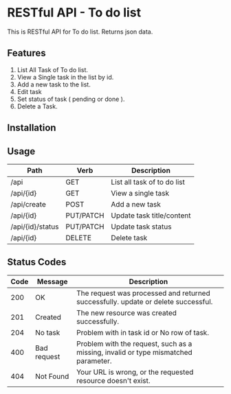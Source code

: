 # RESTful API - To do list

This is RESTful API for To do list.
Returns json data.

## Features
1. List All Task of To do list.
2. View a Single task in the list by id.
3. Add a new task to the list.
4. Edit task 
5. Set status of task ( pending or done ).
6. Delete a Task.




## Installation


## Usage

| Path        		| Verb 		| Description  					|
| ----------------- | --------- | -----------------------------	|
| /api     			| GET 		| List all task of to do list	|
| /api/{id}     	| GET		| View a single task 			|
| /api/create   	| POST		| Add a new task 				|
| /api/{id} 		| PUT/PATCH | Update task title/content 	|
| /api/{id}/status 	| PUT/PATCH | Update task status 			|
| /api/{id} 		| DELETE  	| Delete task 					|






## Status Codes
| Code  | Message 		| Description																		|
| ------| ------------- | ---------------------------------------------------------------------------------	|
| 200	| OK 			| The request was processed and returned successfully. update or delete successful.	|
| 201   | Created		| The new resource was created successfully.										|
| 204   | No task		| Problem with in task id or No row of task.										|
| 400  	| Bad request 	| Problem with the request, such as a missing, invalid or type mismatched parameter.|
| 404  	| Not Found 	| Your URL is wrong, or the requested resource doesn't exist. 						|

